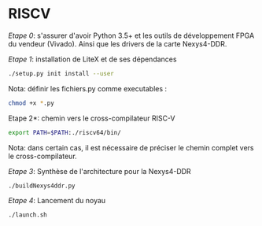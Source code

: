 # RISCV

*Etape 0*: s'assurer d'avoir Python 3.5+ et les outils de développement FPGA du vendeur (Vivado). Ainsi que les drivers de la carte Nexys4-DDR.

*Etape 1*: installation de LiteX et de ses dépendances

```bash
./setup.py init install --user
```

Nota: définir les fichiers.py comme executables :
```bash
chmod +x *.py
```

Etape 2*: chemin vers le cross-compilateur RISC-V

```bash
export PATH=$PATH:./riscv64/bin/
```
Nota: dans certain cas, il est nécessaire de préciser le chemin complet vers le cross-compilateur.

*Etape 3*: Synthèse de l'architecture pour la Nexys4-DDR

```bash
./buildNexys4ddr.py
```

*Etape 4*: Lancement du noyau

```bash
./launch.sh
```

